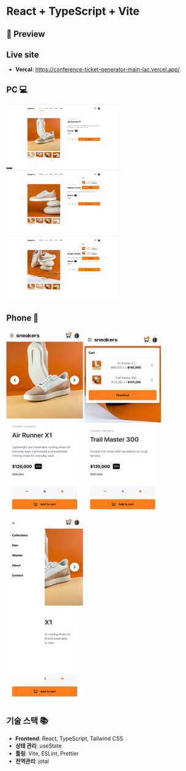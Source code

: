 # React + TypeScript + Vite

## 📸 Preview

## Live site

- **Vercal**: https://conference-ticket-generator-main-lac.vercel.app/

## PC 💻

<p align="left">
  <img src="./src/assets/screenshot/pc-lg_1.png" width="300"  />
  <img src="./src/assets/screenshot/pc-lg_2.png" width="300" />
  <img src="./src/assets/screenshot/pc-lg_3.png" width="300" />
</p>

## Phone 📱

<p align="left">
  <img src="./src/assets/screenshot/m-sm_1.png" width="200" />
  <img src="./src/assets/screenshot/m-sm_2.png" width="200" />
  <img src="./src/assets/screenshot/m-sm_3.png" width="200" />
</p>

## 기술 스택 📚

- **Frontend**: React, TypeScript, Tailwind CSS
- **상태 관리**: useState
- **툴링**: Vite, ESLint, Prettier
- **전역관리**: jotai
